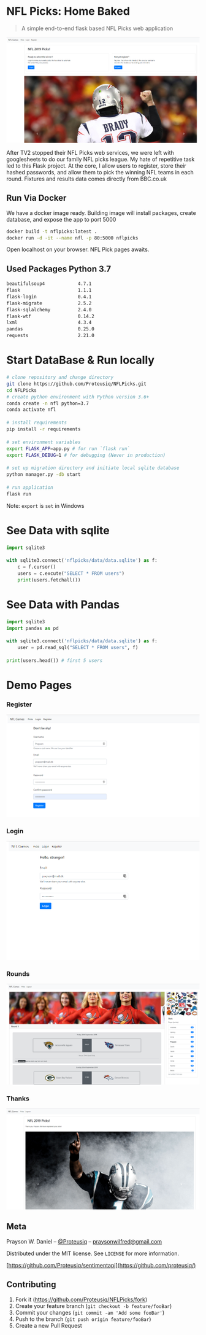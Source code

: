 # NFL Picks: Home Baked
> A simple end-to-end flask based NFL Picks web application

![](nflpicks/data/readme_images/1mainnfl.png)

After TV2 stopped their NFL Picks web services, we were left with googlesheets to do our family NFL picks league. My hate of repetitive task led to this Flask project. At the core, I allow users to register, store their hashed passwords, and allow them to pick the winning NFL teams in each round. Fixtures and results data comes directly from BBC.co.uk  

## Run Via Docker

We have a docker image ready. Building image will install packages, create database, and expose the app to port 5000 

```bash
docker build -t nflpicks:latest .
docker run -d -it --name nfl -p 80:5000 nflpicks
```
Open localhost on your browser. NFL Pick pages awaits.

## Used Packages Python 3.7
```bash
beautifulsoup4            4.7.1
flask                     1.1.1                     
flask-login               0.4.1  
flask-migrate             2.5.2  
flask-sqlalchemy          2.4.0  
flask-wtf                 0.14.2
lxml                      4.3.4
pandas                    0.25.0
requests                  2.21.0
```
# Start DataBase & Run locally

```bash
# clone repository and change directory
git clone https://github.com/Proteusiq/NFLPicks.git
cd NFLPicks
# create python environment with Python version 3.6+
conda create -n nfl python=3.7
conda activate nfl

# install requirements
pip install -r requirements

# set environment variables
export FLASK_APP=app.py # for run `flask run`
export FLASK_DEBUG=1 # for debugging (Never in production)

# set up migration directory and initiate local sqlite database
python manager.py -db start

# run application
flask run
```
Note: `export` is `set` in Windows


# See Data with sqlite

```python
import sqlite3

with sqlite3.connect('nflpicks/data/data.sqlite') as f:
    c = f.cursor()
    users = c.excute("SELECT * FROM users")
    print(users.fetchall())
```

# See Data with Pandas

```python
import sqlite3
import pandas as pd

with sqlite3.connect('nflpicks/data/data.sqlite') as f:
    user = pd.read_sql("SELECT * FROM users", f)

print(users.head()) # first 5 users
```

# Demo Pages
### Register
![](nflpicks/data/readme_images/2regnfl.png)

### Login
![](nflpicks/data/readme_images/3lognfl.png)

### Rounds
![](nflpicks/data/readme_images/4roundnfl.png)

### Thanks
![](nflpicks/data/readme_images/5thanksnfl.png)

## Meta

Prayson W. Daniel – [@Proteusiq](https://twitter.com/proteusiq) – praysonwilfred@gmail.com

Distributed under the MIT license. See ``LICENSE`` for more information.

[https://github.com/Proteusiq/sentimentapi](https://github.com/proteusiq/)

## Contributing

1. Fork it (<https://github.com/Proteusiq/NFLPicks/fork>)
2. Create your feature branch (`git checkout -b feature/fooBar`)
3. Commit your changes (`git commit -am 'Add some fooBar'`)
4. Push to the branch (`git push origin feature/fooBar`)
5. Create a new Pull Request
